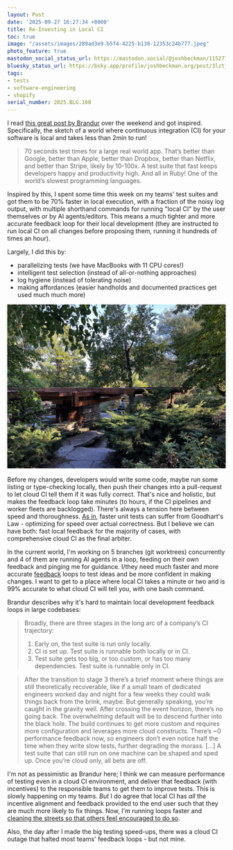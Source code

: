 ```yaml
---
layout: Post
date: '2025-09-27 16:27:34 +0000'
title: Re-Investing in Local CI
toc: true
image: "/assets/images/289ad3e9-b5f4-4225-b130-12353c24b777.jpeg"
photo_feature: true
mastodon_social_status_url: https://mastodon.social/@joshbeckman/115277469899556985
bluesky_status_url: https://bsky.app/profile/joshbeckman.org/post/3lztjgate4g2o
tags:
- tests
- software-engineering
- shopify
serial_number: 2025.BLG.160
---
```

I read [this great post by Brandur](https://brandur.org/nanoglyphs/043-rails-world-2025) over the weekend and got inspired. Specifically, the sketch of a world where continuous integration (CI) for your software is local and takes less than 2min to run!

> 70 seconds test times for a large real world app. That’s better than Google, better than Apple, better than Dropbox, better than Netflix, and better than Stripe, likely by 10-100x. A test suite that fast keeps developers happy and productivity high. And all in Ruby! One of the world’s slowest programming languages.

Inspired by this, I spent some time this week on my teams' test suites and got them to be 70% faster in local execution, with a fraction of the noisy log output, with multiple shorthand commands for running "local CI" by the user themselves or by AI agents/editors. This means a much tighter and more accurate feedback loop for their local development (they are instructed to run local CI on all changes before proposing them, running it hundreds of times an hour). 

Largely, I did this by:
- parallelizing tests (we have MacBooks with 11 CPU cores!)
- intelligent test selection (instead of all-or-nothing approaches)
- log hygiene (instead of tolerating noise)
- making affordances (easier handholds and documented practices get used much much more)

![Caldwell Lily Pool in Chicago](/assets/images/289ad3e9-b5f4-4225-b130-12353c24b777.jpeg)

Before my changes, developers would write some code, maybe run some listing or type-checking locally, then push their changes into a pull-request to let cloud CI tell them if it was fully correct. That's nice and holistic, but makes the feedback loop take minutes (to hours, if the CI pipelines and worker fleets are backlogged). There's always a tension here between speed and thoroughness. [As in](https://www.joshbeckman.org/notes/563106559), faster unit tests can suffer from Goodhart's Law - optimizing for speed over actual correctness. But I believe we can have both: fast local feedback for the majority of cases, with comprehensive cloud CI as the final arbiter.

In the current world, I'm working on 5 branches (git worktrees) concurrently and 4 of them are running AI agents in a loop, feeding on their own feedback and pinging me for guidance. I/they need much faster and more accurate [feedback](https://www.joshbeckman.org/blog/practicing/feedforward-tolerance-feedback-improving-interfaces-for-llm-agents) loops to test ideas and be more confident in making changes. I want to get to a place where local CI takes a minute or two and is 99% accurate to what cloud CI will tell you, with one bash command.

Brandur describes why it's hard to maintain local development feedback loops in large codebases:

> Broadly, there are three stages in the long arc of a company’s CI trajectory:
> 1. Early on, the test suite is run only locally.
> 2. CI is set up. Test suite is runnable both locally or in CI.
> 3. Test suite gets too big, or too custom, or has too many dependencies. Test suite is runnable only in CI.

> After the transition to stage 3 there’s a brief moment where things are still theoretically recoverable, like if a small team of dedicated engineers worked day and night for a few weeks they could walk things back from the brink, maybe. But generally speaking, you’re caught in the gravity well. After crossing the event horizon, there’s no going back. The overwhelming default will be to descend further into the black hole. The build continues to get more custom and requires more configuration and leverages more cloud constructs. There’s ~0 performance feedback now, so engineers don’t even notice half the time when they write slow tests, further degrading the morass. [...] A test suite that can still run on one machine can be shaped and sped up. Once you’re cloud only, all bets are off.

I'm not as pessimistic as Brandur here; I think we can measure performance of testing even in a cloud CI environment, and deliver that feedback (with incentives) to the responsible teams to get them to improve tests. This is slowly happening on my teams. _But_ I do agree that local CI has _all_ the incentive alignment and feedback provided to the end user such that they are much more likely to fix things. Now, I'm running loops faster and [cleaning the streets so that others feel encouraged to do so](https://www.joshbeckman.org/notes/535683127).

Also, the day after I made the big testing speed-ups, there was a cloud CI outage that halted most teams' feedback loops - but not mine.
